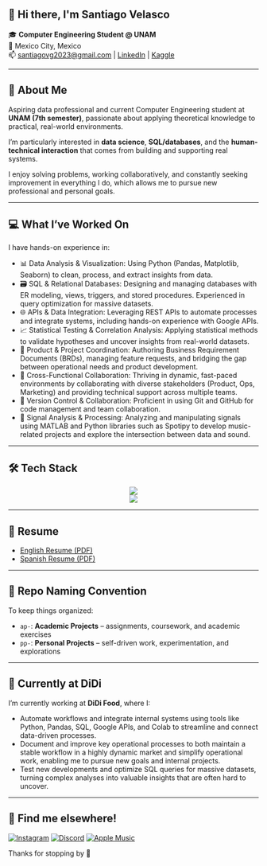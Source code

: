 ## 👋 Hi there, I'm Santiago Velasco

🎓 **Computer Engineering Student @ UNAM**  
📍 Mexico City, Mexico  
📫 santiagovg2023@gmail.com | [LinkedIn](https://linkedin.com/in/santiago-vg) | [Kaggle](https://www.kaggle.com/VelascoSantiago)

---

## 🧠 About Me

Aspiring data professional and current Computer Engineering student at **UNAM (7th semester)**, passionate about applying theoretical knowledge to practical, real-world environments.

I’m particularly interested in **data science**, **SQL/databases**, and the **human-technical interaction** that comes from building and supporting real systems.

I enjoy solving problems, working collaboratively, and constantly seeking improvement in everything I do, which allows me to pursue new professional and personal goals.

---

## 💻 What I’ve Worked On

I have hands-on experience in:

- 📊 Data Analysis & Visualization: Using Python (Pandas, Matplotlib, Seaborn) to clean, process, and extract insights from data.
- 🗃️ SQL & Relational Databases: Designing and managing databases with ER modeling, views, triggers, and stored procedures. Experienced in query optimization for massive datasets.
- 🌐 APIs & Data Integration: Leveraging REST APIs to automate processes and integrate systems, including hands-on experience with Google APIs.
- 📈 Statistical Testing & Correlation Analysis: Applying statistical methods to validate hypotheses and uncover insights from real-world datasets.
- 📝 Product & Project Coordination: Authoring Business Requirement Documents (BRDs), managing feature requests, and bridging the gap between operational needs and product development.
- 💼 Cross-Functional Collaboration: Thriving in dynamic, fast-paced environments by collaborating with diverse stakeholders (Product, Ops, Marketing) and providing technical support across multiple teams.
- 🧪 Version Control & Collaboration: Proficient in using Git and GitHub for code management and team collaboration.
- 🎵 Signal Analysis & Processing: Analyzing and manipulating signals using MATLAB and Python libraries such as Spotipy to develop music-related projects and explore the intersection between data and sound.

---

## 🛠️ Tech Stack

<p align='center'>
  <img src="https://skillicons.dev/icons?i=py,c,sqlite,html,git,github,matlab,anaconda,vscode,visualstudio,discord,flask,linux" /><br>
  <img src="https://skillicons.dev/icons?i=googlecloud,powershell,bash,obsidian,sklearn,ubuntu,windows" />
</p>

---

## 📄 Resume

- [English Resume (PDF)](SantiagoVelascoResume(ENG).pdf)
- [Spanish Resume (PDF)](SantiagoVelascoResume(ESP).pdf)

---

## 📁 Repo Naming Convention

To keep things organized:

- `ap-`: **Academic Projects** – assignments, coursework, and academic exercises  
- `pp-`: **Personal Projects** – self-driven work, experimentation, and explorations  

---

## 🍊 Currently at DiDi

I’m currently working at **DiDi Food**, where I:

- Automate workflows and integrate internal systems using tools like Python, Pandas, SQL, Google APIs, and Colab to streamline and connect data-driven processes.
- Document and improve key operational processes to both maintain a stable workflow in a highly dynamic market and simplify operational work, enabling me to pursue new goals and internal projects.
- Test new developments and optimize SQL queries for massive datasets, turning complex analyses into valuable insights that are often hard to uncover.

---

## 🤝 Find me elsewhere!

[![Instagram](https://img.shields.io/badge/Instagram-E4405F?style=for-the-badge&logo=instagram&logoColor=white)](https://instagram.com/nacimosolos)
[![Discord](https://img.shields.io/badge/Discord-5865F2?style=for-the-badge&logo=discord&logoColor=white)](https://discordapp.com/users/velascosantiago)
[![Apple Music](https://img.shields.io/badge/Apple%20Music-FA243C?style=for-the-badge&logo=applemusic&logoColor=white)](https://music.apple.com/profile/tqmbesos)

Thanks for stopping by 🙌
